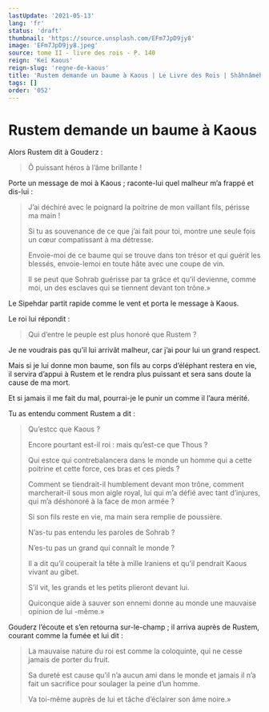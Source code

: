 ```yaml
---
lastUpdate: '2021-05-13'
lang: 'fr'
status: 'draft'
thumbnail: 'https://source.unsplash.com/EFm7JpD9jy8'
image: 'EFm7JpD9jy8.jpeg'
source: tome II - livre des rois - P. 140
reign: 'Keï Kaous'
reign-slug: 'regne-de-kaous'
title: 'Rustem demande un baume à Kaous | Le Livre des Rois | Shâhnâmeh'
tags: []
order: '052'
---
```


<!-- LTeX: language=fr -->

# Rustem demande un baume à Kaous

Alors Rustem dit à Gouderz :

> Ô puissant héros à l’âme brillante !

Porte un message de moi à Kaous ; raconte-lui quel malheur m’a frappé et dis-lui :

> J’ai déchiré avec le poignard la poitrine de mon vaillant fils, périsse ma main !
>
> Si tu as souvenance de ce que j’ai fait pour toi, montre une seule fois un cœur compatissant à ma détresse.
>
> Envoie-moi de ce baume qui se trouve dans ton trésor et qui guérit les blessés, envoie-lemoi en toute hâte avec une coupe de vin.
>
> Il se peut que Sohrab guérisse par ta grâce et qu’il devienne, comme moi, un des esclaves qui se tiennent devant ton trône.»

Le Sipehdar partit rapide comme le vent et porta le message à Kaous.

Le roi lui répondit :

> Qui d’entre le peuple est plus honoré que Rustem ?

Je ne voudrais pas qu’il lui arrivât malheur, car j’ai pour lui un grand respect.

Mais si je lui donne mon baume, son fils au corps d’éléphant restera en vie, il servira d’appui à Rustem et le rendra plus puissant et sera sans doute la cause de ma mort.

Et si jamais il me fait du mal, pourrai-je le punir un comme il l’aura mérité.

Tu as entendu comment Rustem a dit :

> Qu’estcc que Kaous ?
>
> Encore pourtant est-il roi : mais qu’est-ce que Thous ?
>
> Qui estce qui contrebalancera dans le monde un homme qui a cette poitrine et cette force, ces bras et ces pieds ?
>
> Comment se tiendrait-il humblement devant mon trône, comment marcherait-il sous mon aigle royal, lui qui m’a défié avec tant d’injures, qui m’a déshonoré à la face de mon armée ?
>
> Si son fils reste en vie, ma main sera remplie de poussière.
>
> N’as-tu pas entendu les paroles de Sohrab ?
>
> N’es-tu pas un grand qui connaît le monde ?
>
> Il a dit qu’il couperait la tête à mille Iraniens et qu’il pendrait Kaous vivant au gibet.
>
> S’il vit, les grands et les petits plieront devant lui.
>
> Quiconque aide à sauver son ennemi donne au monde une mauvaise opinion de lui -même.»

Gouderz l’écoute et s’en retourna sur-le-champ ; il arriva auprès de Rustem, courant comme la fumée et lui dit :

> La mauvaise nature du roi est comme la coloquinte, qui ne cesse jamais de porter du fruit.
>
> Sa dureté est cause qu’il n’a aucun ami dans le monde et jamais il n’a fait un sacrifice pour soulager la peine d’un homme.
>
> Va toi-même auprès de lui et tâche d’éclairer son âme noire.»

